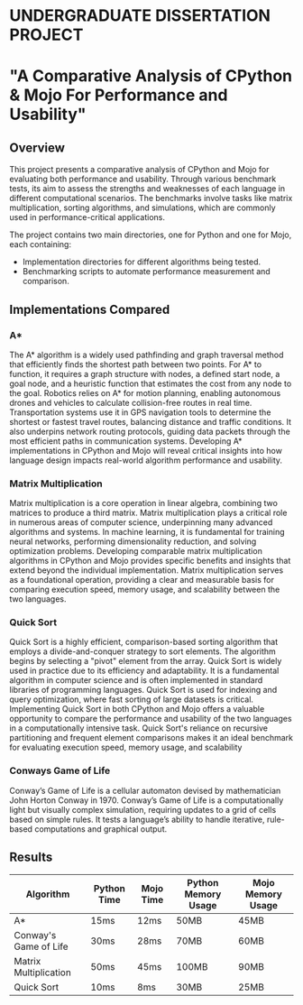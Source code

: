 # UNDERGRADUATE DISSERTATION PROJECT

# "A Comparative Analysis of CPython & Mojo For Performance and Usability"

## Overview

This project presents a comparative analysis of CPython and Mojo for evaluating both performance and usability. Through various benchmark tests, its aim to assess the strengths and weaknesses of each language in different computational scenarios. The benchmarks involve tasks like matrix multiplication, sorting algorithms, and simulations, which are commonly used in performance-critical applications.

The project contains two main directories, one for Python and one for Mojo, each containing:

- Implementation directories for different algorithms being tested.
- Benchmarking scripts to automate performance measurement and comparison.

## Implementations Compared

### A*

The A* algorithm is a widely used pathfinding and graph traversal method that efficiently finds the shortest path between two points. For A* to function, it requires a graph structure with nodes, a defined start node, a goal node, and a heuristic function that estimates the cost from any node to the goal. Robotics relies on A* for motion planning, enabling autonomous drones and vehicles to calculate collision-free routes in real time. Transportation systems use it in GPS navigation tools to determine the shortest or fastest travel routes, balancing distance and traffic conditions. It also underpins network routing protocols, guiding data packets through the most efficient paths in communication systems. Developing A* implementations in CPython and Mojo will reveal critical insights into how language design impacts real-world algorithm performance and usability. 

### Matrix Multiplication

Matrix multiplication is a core operation in linear algebra, combining two matrices to produce a third matrix. Matrix multiplication plays a critical role in numerous areas of computer science, underpinning many advanced algorithms and systems. In machine learning, it is fundamental for training neural networks, performing dimensionality reduction, and solving optimization problems. Developing comparable matrix multiplication algorithms in CPython and Mojo provides specific benefits and insights that extend beyond the individual implementation. Matrix multiplication serves as a foundational operation, providing a clear and measurable basis for comparing execution speed, memory usage, and scalability between the two languages.

### Quick Sort

Quick Sort is a highly efficient, comparison-based sorting algorithm that employs a divide-and-conquer strategy to sort elements. The algorithm begins by selecting a "pivot" element from the array. Quick Sort is widely used in practice due to its efficiency and adaptability. It is a fundamental algorithm in computer science and is often implemented in standard libraries of programming languages. Quick Sort is used for indexing and query optimization, where fast sorting of large datasets is critical. Implementing Quick Sort in both CPython and Mojo offers a valuable opportunity to compare the performance and usability of the two languages in a computationally intensive task. Quick Sort's reliance on recursive partitioning and frequent element comparisons makes it an ideal benchmark for evaluating execution speed, memory usage, and scalability

### Conways Game of Life

Conway’s Game of Life is a cellular automaton devised by mathematician John Horton Conway in 1970. Conway’s Game of Life is a computationally light but visually complex simulation, requiring updates to a grid of cells based on simple rules. It tests a language’s ability to handle iterative, rule-based computations and graphical output.

## Results

| Algorithm                     | Python Time | Mojo Time | Python Memory Usage | Mojo Memory Usage |
|-------------------------------|-------------|-----------|---------------------|-------------------|
| A*                            | 15ms        | 12ms      | 50MB                | 45MB              |
| Conway's Game of Life         | 30ms        | 28ms      | 70MB                | 60MB              |
| Matrix Multiplication         | 50ms        | 45ms      | 100MB               | 90MB              |
| Quick Sort                    | 10ms        | 8ms       | 30MB                | 25MB              |